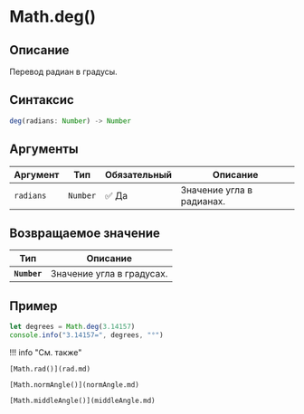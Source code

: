 # Math.deg()

## Описание
Перевод радиан в градусы.

## Синтаксис
```javascript
deg(radians: Number) -> Number
``` 

## Аргументы
| Аргумент | Тип    | Обязательный | Описание                     |
|----------|--------|--------------|------------------------------|
| `radians`      | `Number` | :white_check_mark: Да           | Значение угла в радианах.        |

## Возвращаемое значение
| Тип      | Описание                                                                 |
|----------|--------------------------------------------------------------------------|
| **`Number`** | Значение угла в градусах. |

## Пример
``` javascript linenums="1"
let degrees = Math.deg(3.14157)
console.info("3.14157=", degrees, "°")
``` 

!!! info "См. также"

    [Math.rad()](rad.md)

    [Math.normAngle()](normAngle.md)

    [Math.middleAngle()](middleAngle.md)

